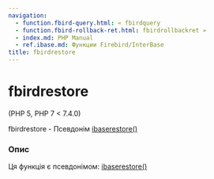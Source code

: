 ```yaml
---
navigation:
  - function.fbird-query.html: « fbirdquery
  - function.fbird-rollback-ret.html: fbirdrollbackret »
  - index.md: PHP Manual
  - ref.ibase.md: Функции Firebird/InterBase
title: fbirdrestore
---
```

# fbirdrestore

(PHP 5, PHP 7 < 7.4.0)

fbirdrestore - Псевдонім [ibaserestore()](function.ibase-restore.html)

### Опис

Ця функція є псевдонімом: [ibaserestore()](function.ibase-restore.html)
